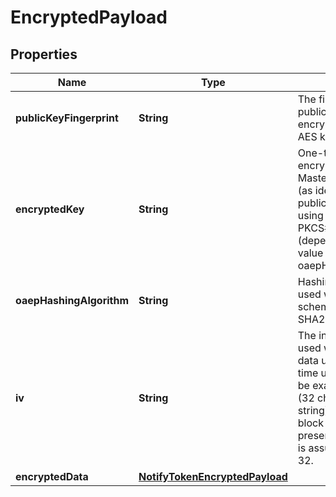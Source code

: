 

# EncryptedPayload


## Properties

| Name | Type | Description | Notes |
|------------ | ------------- | ------------- | -------------|
|**publicKeyFingerprint** | **String** | The fingerprint of the public key used to encrypt the ephemeral AES key.  |  |
|**encryptedKey** | **String** | One-time use AES key encrypted by the MasterCard public key (as identified by publicKeyFingerprint) using the OAEP or PKCS#1 v1.5 scheme (depending on the value of oaepHashingAlgorithm.  |  |
|**oaepHashingAlgorithm** | **String** | Hashing algorithm used with the OAEP scheme. Must be either SHA256 or SHA512.  |  [optional] |
|**iv** | **String** | The initialization vector used when encrypting data using the one-time use AES key. Must be exactly 16 bytes (32 character hex string) to match the block size. If not present, an IV of zero is assumed. Length - 32.  |  [optional] |
|**encryptedData** | [**NotifyTokenEncryptedPayload**](NotifyTokenEncryptedPayload.md) |  |  |



